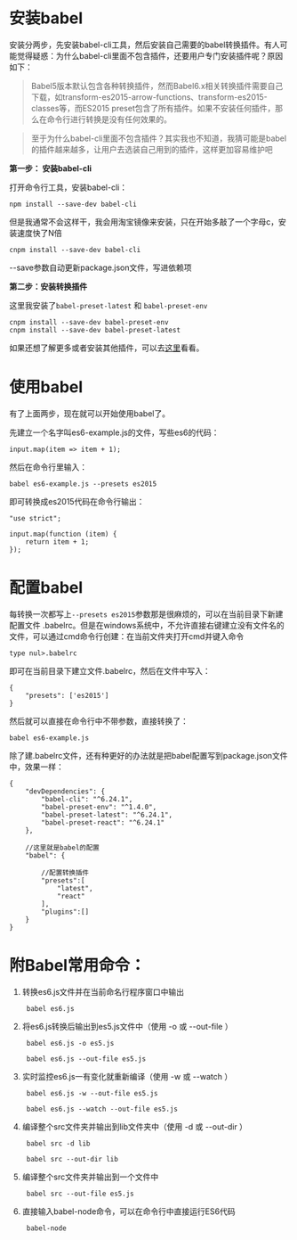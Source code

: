 # 安装babel

安装分两步，先安装babel-cli工具，然后安装自己需要的babel转换插件。有人可能觉得疑惑：为什么babel-cli里面不包含插件，还要用户专门安装插件呢？原因如下：

> Babel5版本默认包含各种转换插件，然而Babel6.x相关转换插件需要自己下载，如transform-es2015-arrow-functions、transform-es2015-classes等，而ES2015 preset包含了所有插件。如果不安装任何插件，那么在命令行进行转换是没有任何效果的。

> 至于为什么babel-cli里面不包含插件？其实我也不知道，我猜可能是babel的插件越来越多，让用户去选装自己用到的插件，这样更加容易维护吧


**第一步： 安装babel-cli**

打开命令行工具，安装babel-cli：

	npm install --save-dev babel-cli

但是我通常不会这样干，我会用淘宝镜像来安装，只在开始多敲了一个字母c，安装速度快了N倍

	cnpm install --save-dev babel-cli

--save参数自动更新package.json文件，写进依赖项

**第二步：安装转换插件**

这里我安装了`babel-preset-latest` 和 `babel-preset-env`

	cnpm install --save-dev babel-preset-env
	cnpm install --save-dev babel-preset-latest

如果还想了解更多或者安装其他插件，可以去[这里](https://babeljs.io/docs/plugins/)看看。

# 使用babel

有了上面两步，现在就可以开始使用babel了。

先建立一个名字叫es6-example.js的文件，写些es6的代码：

	input.map(item => item + 1);
	
然后在命令行里输入：

	babel es6-example.js --presets es2015

即可转换成es2015代码在命令行输出：

	"use strict";

	input.map(function (item) {
  		return item + 1;
	});


# 配置babel

每转换一次都写上`--presets es2015`参数那是很麻烦的，可以在当前目录下新建配置文件 .babelrc。但是在windows系统中，不允许直接右键建立没有文件名的文件，可以通过cmd命令行创建：在当前文件夹打开cmd并键入命令

	type nul>.babelrc

即可在当前目录下建立文件.babelrc，然后在文件中写入：

	{
		"presets": ['es2015']
	}

然后就可以直接在命令行中不带参数，直接转换了：

	babel es6-example.js

除了建.babelrc文件，还有种更好的办法就是把babel配置写到package.json文件中，效果一样：

	{
		"devDependencies": {
			"babel-cli": "^6.24.1",
			"babel-preset-env": "^1.4.0",
			"babel-preset-latest": "^6.24.1",
			"babel-preset-react": "^6.24.1"
		},
  
		//这里就是babel的配置
	    "babel": {
	  
			//配置转换插件
			"presets":[
				"latest",
				"react"
			],
			"plugins":[]	
		}
	}


	
# 附Babel常用命令：



1. 转换es6.js文件并在当前命名行程序窗口中输出

		babel es6.js
 

2. 将es6.js转换后输出到es5.js文件中（使用 -o 或 --out-file ）

		babel es6.js -o es5.js 

		babel es6.js --out-file es5.js
 

3. 实时监控es6.js一有变化就重新编译（使用 -w 或 --watch ）

		babel es6.js -w --out-file es5.js

		babel es6.js --watch --out-file es5.js
 

4. 编译整个src文件夹并输出到lib文件夹中（使用 -d 或 --out-dir ）

		babel src -d lib

		babel src --out-dir lib
 

5. 编译整个src文件夹并输出到一个文件中

		babel src --out-file es5.js
 

6. 直接输入babel-node命令，可以在命令行中直接运行ES6代码

		babel-node
